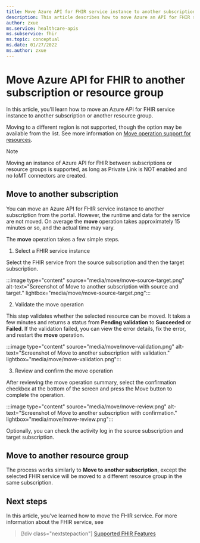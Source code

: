 ```yaml
---
title: Move Azure API for FHIR service instance to another subscription or resource group
description: This article describes how to move Azure an API for FHIR service instance  
author: zxue
ms.service: healthcare-apis
ms.subservice: fhir
ms.topic: conceptual
ms.date: 01/27/2022
ms.author: zxue
---
```


# Move Azure API for FHIR to another subscription or resource group

In this article, you'll learn how to move an Azure API for FHIR service instance to another subscription or another resource group.  


Moving to a different region is not supported, though the option may be available from the list. See more information on [Move operation support for resources](../../azure-resource-manager/management/move-support-resources.md).

> [!Note] 
> Moving an instance of Azure API for FHIR between subscriptions or resource groups is supported, as long as Private Link is NOT enabled and no IoMT connectors are created.

## Move to another subscription

You can move an Azure API for FHIR service instance to another subscription from the portal. However, the runtime and data for the service are not moved. On average the **move** operation takes approximately 15 minutes or so, and the actual time may vary.

The **move** operation takes a few simple steps.

1. Select a FHIR service instance 

Select the FHIR service from the source subscription and then the target subscription.

  :::image type="content" source="media/move/move-source-target.png" alt-text="Screenshot of Move to another subscription with source and target." lightbox="media/move/move-source-target.png":::

2. Validate the move operation

This step validates whether the selected resource can be moved. It takes a few minutes and returns a status from **Pending validation** to **Succeeded** or **Failed**. If the validation failed, you can view the error details, fix the error, and restart the **move** operation.

  :::image type="content" source="media/move/move-validation.png" alt-text="Screenshot of Move to another subscription with validation." lightbox="media/move/move-validation.png":::

3. Review and confirm the move operation
 
After reviewing the move operation summary, select the confirmation checkbox at the bottom of the screen and press the Move button to complete the operation.

  :::image type="content" source="media/move/move-review.png" alt-text="Screenshot of Move to another subscription with confirmation." lightbox="media/move/move-review.png":::

Optionally, you can check the activity log in the source subscription and target subscription.

## Move to another resource group

The process works similarly to **Move to another subscription**, except the selected FHIR service will be moved to a  different resource group in the same subscription.

## Next steps

In this article, you've learned how to move the FHIR service. For more information about the FHIR service, see

>[!div class="nextstepaction"]
>[Supported FHIR Features](fhir-features-supported.md)

